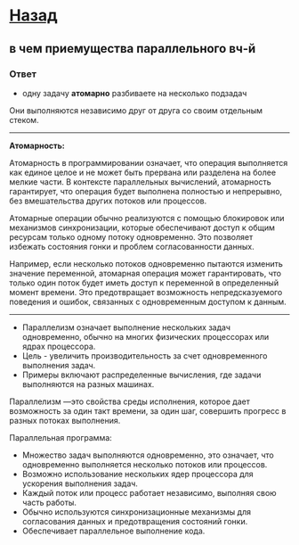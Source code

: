 # [Назад](/L1/L1_.md)

## в чем приемущества параллельного вч-й

### Ответ


- одну задачу **атомарно** разбиваете на несколько подзадач

Они выполняются независимо друг от друга со своим отдельным стеком.

----------------------------------------------------------------
**Атомарность:**

Атомарность в программировании означает, что операция выполняется как единое целое и не может быть прервана или разделена на более мелкие части. В контексте параллельных вычислений, атомарность гарантирует, что операция будет выполнена полностью и непрерывно, без вмешательства других потоков или процессов.

Атомарные операции обычно реализуются с помощью блокировок или механизмов синхронизации, которые обеспечивают доступ к общим ресурсам только одному потоку одновременно. Это позволяет избежать состояния гонки и проблем согласованности данных.

Например, если несколько потоков одновременно пытаются изменить значение переменной, атомарная операция может гарантировать, что только один поток будет иметь доступ к переменной в определенный момент времени. Это предотвращает возможность непредсказуемого поведения и ошибок, связанных с одновременным доступом к данным.

--------------------------------------------------------------

- Параллелизм означает выполнение нескольких задач одновременно, обычно на многих физических процессорах или ядрах процессора.
- Цель - увеличить производительность за счет одновременного выполнения задач.
- Примеры включают распределенные вычисления, где задачи выполняются на разных машинах.

Параллелизм —это свойства среды исполнения, которое дает возможность за один такт времени, за один шаг, совершить прогресс в разных потоках выполнения.

Параллельная программа:

- Множество задач выполняются одновременно, это означает, что одновременно выполняется несколько потоков или процессов.
- Возможно использование нескольких ядер процессора для ускорения выполнения задач.
- Каждый поток или процесс работает независимо, выполняя свою часть работы.
- Обычно используются синхронизационные механизмы для согласования данных и предотвращения состояний гонки.
- Обеспечивает параллельное выполнение кода.

